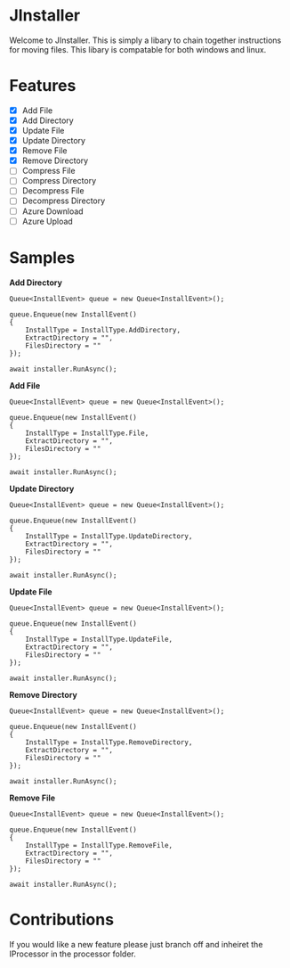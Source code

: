 # JInstaller
Welcome to JInstaller. This is simply a libary to  chain together instructions for moving files. This libary is compatable for both windows and linux.
# Features
- [x] Add File
- [x] Add Directory
- [x] Update File
- [x] Update Directory
- [x] Remove File
- [x] Remove Directory
- [ ] Compress File
- [ ] Compress Directory
- [ ] Decompress File
- [ ] Decompress Directory
- [ ] Azure Download
- [ ] Azure Upload

# Samples
<b>Add Directory</b>
```
Queue<InstallEvent> queue = new Queue<InstallEvent>();
  
queue.Enqueue(new InstallEvent()
{
    InstallType = InstallType.AddDirectory,
    ExtractDirectory = "",
    FilesDirectory = ""
});
  
await installer.RunAsync();
```
<b>Add File</b>
```
Queue<InstallEvent> queue = new Queue<InstallEvent>();
  
queue.Enqueue(new InstallEvent()
{
    InstallType = InstallType.File,
    ExtractDirectory = "",
    FilesDirectory = ""
});
  
await installer.RunAsync();
```
<b>Update Directory</b>
```
Queue<InstallEvent> queue = new Queue<InstallEvent>();
  
queue.Enqueue(new InstallEvent()
{
    InstallType = InstallType.UpdateDirectory,
    ExtractDirectory = "",
    FilesDirectory = ""
});
  
await installer.RunAsync();
```

<b>Update File</b>
```
Queue<InstallEvent> queue = new Queue<InstallEvent>();
  
queue.Enqueue(new InstallEvent()
{
    InstallType = InstallType.UpdateFile,
    ExtractDirectory = "",
    FilesDirectory = ""
});
  
await installer.RunAsync();
```
<b>Remove Directory</b>
```
Queue<InstallEvent> queue = new Queue<InstallEvent>();
  
queue.Enqueue(new InstallEvent()
{
    InstallType = InstallType.RemoveDirectory,
    ExtractDirectory = "",
    FilesDirectory = ""
});
  
await installer.RunAsync();
```

<b>Remove File</b>
```
Queue<InstallEvent> queue = new Queue<InstallEvent>();
  
queue.Enqueue(new InstallEvent()
{
    InstallType = InstallType.RemoveFile,
    ExtractDirectory = "",
    FilesDirectory = ""
});
  
await installer.RunAsync();
```
# Contributions
If you would like a new feature please just branch off and inheiret the IProcessor in the processor folder.

